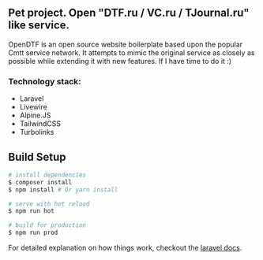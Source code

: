 ## Pet project. Open "DTF.ru / VC.ru / TJournal.ru" like service.

OpenDTF is an open source website boilerplate based upon the popular Cmtt service network. It attempts to mimic the original service as closely as possible while extending it with new features. If I have time to do it :)

### Technology stack:
- Laravel
- Livewire
- Alpine.JS
- TailwindCSS
- Turbolinks

## Build Setup

``` bash
# install dependencies
$ composer install
$ npm install # Or yarn install

# serve with hot reload 
$ npm run hot

# build for production
$ npm run prod
```

For detailed explanation on how things work, checkout the [laravel docs](https://laravel.com).
